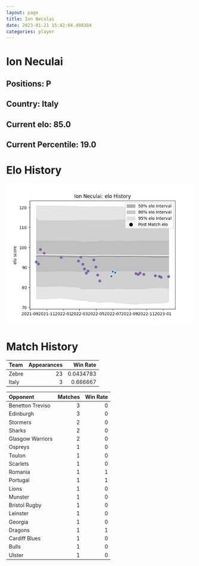 ```yaml
---  
layout: page  
title: Ion Neculai  
date: 2023-01-21 15:42:04.498384  
categories: player  
---
```

# Ion Neculai

## Positions: P

## Country: Italy

## Current elo: 85.0

## Current Percentile: 19.0

# Elo History


![elo history](history_IonNeculai.png)
# Match History


| Team   |   Appearances |   Win Rate |
|:-------|--------------:|-----------:|
| Zebre  |            23 |  0.0434783 |
| Italy  |             3 |  0.666667  |

| Opponent         |   Matches |   Win Rate |
|:-----------------|----------:|-----------:|
| Benetton Treviso |         3 |          0 |
| Edinburgh        |         3 |          0 |
| Stormers         |         2 |          0 |
| Sharks           |         2 |          0 |
| Glasgow Warriors |         2 |          0 |
| Ospreys          |         1 |          0 |
| Toulon           |         1 |          0 |
| Scarlets         |         1 |          0 |
| Romania          |         1 |          1 |
| Portugal         |         1 |          1 |
| Lions            |         1 |          0 |
| Munster          |         1 |          0 |
| Bristol Rugby    |         1 |          0 |
| Leinster         |         1 |          0 |
| Georgia          |         1 |          0 |
| Dragons          |         1 |          1 |
| Cardiff Blues    |         1 |          0 |
| Bulls            |         1 |          0 |
| Ulster           |         1 |          0 |